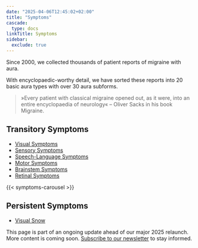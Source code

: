 ```yaml
---
date: "2025-04-06T12:45:02+02:00"
title: "Symptoms"
cascade:
  type: docs
linkTitle: Symptoms
sidebar:
  exclude: true
---
```


Since 2000, we collected thousands of patient reports of migraine with aura.

With encyclopaedic-worthy detail, we have sorted these reports into 20 basic aura types with over 30 aura subforms.

> »Every patient with classical migraine opened out, as it were, into an entire encyclopaedia of neurology«
    – Oliver Sacks in his book Migraine.


## Transitory Symptoms

- [Visual Symptoms](visual)
- [Sensory Symptoms](sensory)
- [Speech-Language Symptoms](speech-language)
- [Motor Symptoms](motor)
- [Brainstem Symptoms](brainstem)
- [Retinal Symptoms](retinal)

{{< symptoms-carousel >}}


## Persistent Symptoms

- [Visual Snow](persistent-symptoms)

This page is part of an ongoing update ahead of our major 2025 relaunch.
More content is coming soon. [Subscribe to our newsletter](/contact/#newsletter) to stay informed.


<!-- ---
date: "2025-04-06T12:45:02+02:00"
title: "Transitory and Persitent Symptoms"
weight: 1
linkTitle: Symptoms
sidebar:
  exclude: true
---

Since 2000, we collected thousands of patient reports of migraine with aura.

With encyclopaedic-worthy detail, we have sorted these reports into 20 basic aura types with over 30 aura subforms.

> »Every patient with classical migraine opened out, as it were, into an entire encyclopaedia of neurology«
	    – Oliver Sacks in his book Migraine.

## Transitory Symptoms

### Body Image Disturbances

![](/images/body-size-disturbances-alice-im-wonderland.png)

### Anomic aphasia

"_I KNOW I have some form of aphasia, too, before the onset of the migraine. It's very irritating for people to have to try and complete my sentences for me. Example: 'Erica, could you make sure the milk gets put back into the....the....oh, it's a simple word, you know what I mean....(exasperated sounds)' 'Mom, do you mean 'refrigerator'?' 'YES!, that's the word I was searching for!' 'Daaaaad, mom's acting really weird again!'_"   
(Anne Buede, Newsgroups: alt.support.headaches.migraine, Subject: anyone "manic" before a migraine?, February 17, 1998)

"_I was just reminded by someone who loves me very much: P that it gets even stranger than I just described: Me: 'Honey, could you....um....you know, (here I begin to make lifting motions with my arms), could you do that thing....that movement where you ...do something....to the milk... so that it gets into the refrigerator?' Erica: 'Mom , do you want me to 'pick up' the milk?' Me: 'Yes'! Erica: 'Daaaaad! Are you sure it's safe to let Mom out of the house...?'_"   
(Anne Buede, Newsgroups: alt.support.headaches.migraine, Subject: anyone "manic" before a migraine?, February 17, 1998)



### Fortification

<div style="text-align: center;">
  <figure style="display: inline-block; margin: 0 auto;">
    <img
      src="/images/Roger_Heaton_Migraine_Images_1992Small_en.jpg"
      class="img"
      style="width:350px; height:auto;"
      alt="Entry to Migraine Art Competition" />
    <figcaption style="font-size: 0.8em; margin-top: 0.5em;">
        Entry to art contest Migraine Images, 1992. © 2007 GlaxoSmithKline </figcaption>
  </figure>
</div>



### Visual Illusion


<div style="text-align: center;">
  <figure style="display: inline-block; margin: 0 auto;">
    <img
      src="/images/Glaxo-H03_en.jpg"
      class="img"
      style="width:350px; height:auto;"
      alt="Entry to Migraine Art Competition" />
    <figcaption style="font-size: 0.8em; margin-top: 0.5em;">
        Visual illusion of diplopia. © 2007 GlaxoSmithKline </figcaption>
  </figure>
</div>

In contrast to a visual hallucination which is defined as a visual perception that is not associated with external visual stimuli, a visual illusion is a distortion or modification of a real visual image (Pelak and Liu, 2004). The following webpages will provide examples from the medical literature and from migraine sufferers' self-reports in the internet for various types of visual illusions that may occur as visual migraine aura symptoms.

### Mosaic vision

<div style="display: flex; justify-content: space-between; align-items: flex-start; text-align: center;">
  <figure style="margin: 0; max-width: 48%;">
    <img
      src="/images/mosaic-aura.jpg"
      class="img"
      style="width: 100%; height: auto;"
      alt="Entry to Migraine Art Competition" />
    <figcaption style="font-size: 0.8em; margin-top: 0.5em;">
      clamhead, Migraine, 2007. © 2007 clamhead
    </figcaption>
  </figure>

  <figure style="margin: 0; max-width: 48%;">
    <img
      src="/images/Migraine_Art_Mosaic_Illusion_en.jpeg"
      class="img"
      style="width: 100%; height: auto;"
      alt="Entry to Migraine Art Competition" />
    <figcaption style="font-size: 0.8em; margin-top: 0.5em;">
      Migraine Art: Mosaic illusion. © 2007 Migraine Action Association and Boehringer Ingelheim
    </figcaption>
  </figure>
</div>



## Persitent Symptoms

### Visual Snow


This page is part of an ongoing update ahead of our major 2025 relaunch.
More content is coming soon. [Subscribe to our newsletter](/contact/#newsletter) to stay informed. -->

